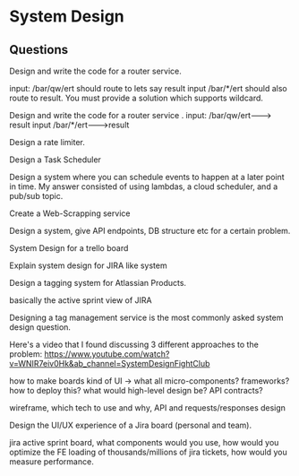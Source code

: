 # System Design


## Questions

Design and write the code for a router service. 

input: /bar/qw/ert should route to lets say result input /bar/*/ert should also route to result. You must provide a solution which supports wildcard.

Design and write the code for a router service . input: /bar/qw/ert---> result input /bar/*/ert--->result

Design a rate limiter.

Design a Task Scheduler

Design a system where you can schedule events to happen at a later point in time.
My answer consisted of using lambdas, a cloud scheduler, and a pub/sub topic.

Create a Web-Scrapping service

Design a system, give API endpoints, DB structure etc for a certain problem.

System Design for a trello board

Explain system design for JIRA like system

Design a tagging system for Atlassian Products.

basically the active sprint view of JIRA

Designing a tag management service is the most commonly asked system design question.

Here's a video that I found discussing 3 different approaches to the problem: 
https://www.youtube.com/watch?v=WNIR7eiv0Hk&ab_channel=SystemDesignFightClub

how to make boards kind of UI → what all micro-components? frameworks? how to deploy this? what would high-level design be? API contracts?

wireframe, which tech to use and why, API and requests/responses design

Design the UI/UX experience of a Jira board (personal and team).

jira active sprint board, what components would you use, how would you optimize the FE loading of thousands/millions of jira tickets, how would you measure performance.